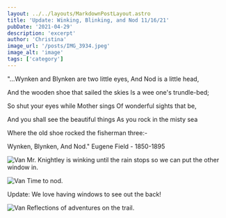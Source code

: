 ```yaml
---
layout: ../../layouts/MarkdownPostLayout.astro
title: 'Update: Winking, Blinking, and Nod 11/16/21'
pubDate: '2021-04-29'
description: 'excerpt'
author: 'Christina'
image_url: '/posts/IMG_3934.jpeg'
image_alt: 'image'
tags: ['category']
---
```


"...Wynken and Blynken are two little eyes, And Nod is a little head,

And the wooden shoe that sailed the skies Is a wee one's trundle-bed;

So shut your eyes while Mother sings Of wonderful sights that be,

And you shall see the beautiful things As you rock in the misty sea

Where the old shoe rocked the fisherman three:-

Wynken, Blynken, And Nod." Eugene Field - 1850-1895

![Van](/posts/IMG_0660.jpeg)
Mr. Knightley is winking until the rain stops so we can put the other window in.

![Van](/posts/IMG_2356.jpeg)
Time to nod.

Update: We love having windows to see out the back!

![Van](/posts/IMG_3470.jpeg)
Reflections of adventures on the trail.
